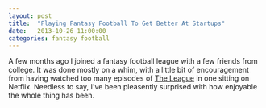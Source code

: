 ```yaml
---
layout: post
title:  "Playing Fantasy Football To Get Better At Startups"
date:   2013-10-26 11:00:00
categories: fantasy football
---
```


A few months ago I joined a fantasy football league with a few friends from 
college. It was done mostly on a whim, with a little bit of encouragement
from having watched too many episodes of [The League](http://en.wikipedia.org/wiki/The_League)
in one sitting on Netflix. Needless to say, I've been pleasently surprised
with how enjoyable the whole thing has been.
